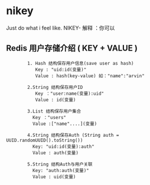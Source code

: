 # nikey
Just do what i feel like.  NIKEY- 解释 ：你可以

## Redis 用户存储介绍 ( KEY + VALUE )

            1. Hash 结构保存用户信息(save user as hash)
               Key : "uid:id(变量)"
               Value : hash(key-value) 如："name":"arvin"

            2.String 结构保存用户ID
               Key ："user:name(变量):uid"
               Value : id(变量)

            3.List 结构保存用户集合
              Key ："users"
              Value :["name"....](变量)

            4.String 结构保存Auth (String auth = UUID.randomUUID().toString())
              Key: "uid:id(变量):auth"
              Value : auth(变量)

            5.String 结构Auth与用户关联
              Key: "auth:auth(变量)"
              Value : uid(变量)



